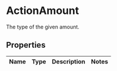 # ActionAmount

The type of the given amount.
## Properties
| Name | Type | Description | Notes |
| ------------ | ------------- | ------------- | ------------- |


